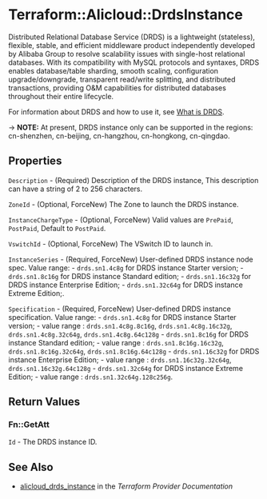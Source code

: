 # Terraform::Alicloud::DrdsInstance

Distributed Relational Database Service (DRDS) is a lightweight (stateless), flexible, stable, and efficient middleware product independently developed by Alibaba Group to resolve scalability issues with single-host relational databases.
With its compatibility with MySQL protocols and syntaxes, DRDS enables database/table sharding, smooth scaling, configuration upgrade/downgrade,
transparent read/write splitting, and distributed transactions, providing O&M capabilities for distributed databases throughout their entire lifecycle.

For information about DRDS and how to use it, see [What is DRDS](https://www.alibabacloud.com/help/doc-detail/29659.htm).

-> **NOTE:** At present, DRDS instance only can be supported in the regions: cn-shenzhen, cn-beijing, cn-hangzhou, cn-hongkong, cn-qingdao.

## Properties

`Description` - (Required) Description of the DRDS instance, This description can have a string of 2 to 256 characters.

`ZoneId` - (Optional, ForceNew) The Zone to launch the DRDS instance.

`InstanceChargeType` -  (Optional, ForceNew) Valid values are `PrePaid`, `PostPaid`, Default to `PostPaid`.

`VswitchId` - (Optional, ForceNew) The VSwitch ID to launch in.

`InstanceSeries` - (Required, ForceNew) User-defined DRDS instance node spec. Value range: - `drds.sn1.4c8g` for DRDS instance Starter version; - `drds.sn1.8c16g` for DRDS instance Standard edition; - `drds.sn1.16c32g` for DRDS instance Enterprise Edition; - `drds.sn1.32c64g` for DRDS instance Extreme Edition;.

`Specification` - (Required, ForceNew) User-defined DRDS instance specification. Value range: - `drds.sn1.4c8g` for DRDS instance Starter version; - value range : `drds.sn1.4c8g.8c16g`, `drds.sn1.4c8g.16c32g`, `drds.sn1.4c8g.32c64g`, `drds.sn1.4c8g.64c128g` - `drds.sn1.8c16g` for DRDS instance Standard edition; - value range : `drds.sn1.8c16g.16c32g`, `drds.sn1.8c16g.32c64g`, `drds.sn1.8c16g.64c128g` - `drds.sn1.16c32g` for DRDS instance Enterprise Edition; - value range : `drds.sn1.16c32g.32c64g`, `drds.sn1.16c32g.64c128g` - `drds.sn1.32c64g` for DRDS instance Extreme Edition; - value range : `drds.sn1.32c64g.128c256g`.


## Return Values

### Fn::GetAtt

`Id` - The DRDS instance ID.

## See Also

* [alicloud_drds_instance](https://www.terraform.io/docs/providers/alicloud/r/drds_instance.html) in the _Terraform Provider Documentation_